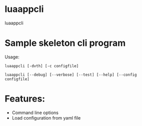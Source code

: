 # luaappcli
luaappcli

# Sample skeleton cli program

Usage:

`luaappcli [-dvth] [-c configfile]`

`luaappcli [--debug] [--verbose] [--test] [--help] [--config configfile]`


# Features:

- Command line options
- Load configuration from yaml file
